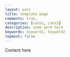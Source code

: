 ```yaml
---
layout: post
title: template page
comments: true,
categories: [cate1, cate2]
description: some word here
keywords: keyword1, keyword2
topmost: false
---
```


Content here

